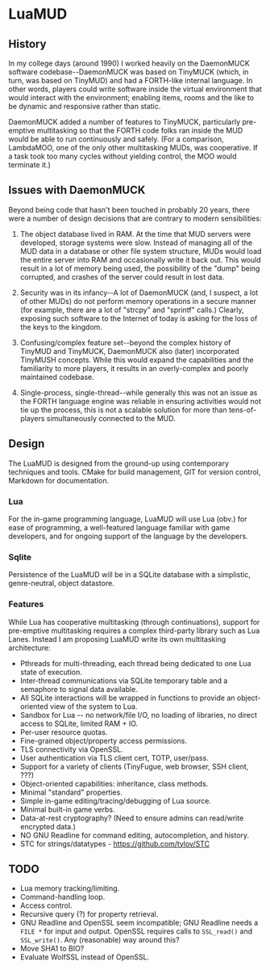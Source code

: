 # LuaMUD

## History

In my college days (around 1990) I worked heavily on the DaemonMUCK software codebase--DaemonMUCK was based on TinyMUCK (which, in turn, was based on TinyMUD) and had a FORTH-like internal language. In other words, players could write software inside the virtual environment that would interact with the environment; enabling items, rooms and the like to be dynamic and responsive rather than static.

DaemonMUCK added a number of features to TinyMUCK, particularly pre-emptive multitasking so that the FORTH code folks ran inside the MUD would be able to run continuously and safely. (For a comparison, LambdaMOO, one of the only other multitasking MUDs, was cooperative. If a task took too many cycles without yielding control, the MOO would terminate it.)

## Issues with DaemonMUCK

Beyond being code that hasn't been touched in probably 20 years, there were a number of design decisions that are contrary to modern sensibilities:

1. The object database lived in RAM. At the time that MUD servers were developed, storage systems were slow. Instead of managing all of the MUD data in a database or other file system structure, MUDs would load the entire server into RAM and occasionally write it back out. This would result in a lot of memory being used, the possibility of the "dump" being corrupted, and crashes of the server could result in lost data.

2. Security was in its infancy--A lot of DaemonMUCK (and, I suspect, a lot of other MUDs) do not perform memory operations in a secure manner (for example, there are a lot of "strcpy" and "sprintf" calls.) Clearly, exposing such software to the Internet of today is asking for the loss of the keys to the kingdom.

3. Confusing/complex feature set--beyond the complex history of TinyMUD and TinyMUCK, DaemonMUCK also (later) incorporated TinyMUSH concepts. While this would expand the capabilities and the familiarity to more players, it results in an overly-complex and poorly maintained codebase.

4. Single-process, single-thread--while generally this was not an issue as the FORTH language engine was reliable in ensuring activities would not tie up the process, this is not a scalable solution for more than tens-of-players simultaneously connected to the MUD.

## Design

The LuaMUD is designed from the ground-up using contemporary techniques and tools. CMake for build management, GIT for version control, Markdown for documentation.

### Lua

For the in-game programming language, LuaMUD will use Lua (obv.) for ease of programming, a well-featured language familiar with game developers, and for ongoing support of the language by the developers.

### Sqlite

Persistence of the LuaMUD will be in a SQLite database with a simplistic, genre-neutral, object datastore.

### Features

While Lua has cooperative multitasking (through continuations), support for pre-emptive multitasking requires a complex third-party library such as Lua Lanes. Instead I am proposing LuaMUD write its own multitasking architecture:

* Pthreads for multi-threading, each thread being dedicated to one Lua state of execution.
* Inter-thread communications via SQLite temporary table and a semaphore to signal data available.
* All SQLite interactions will be wrapped in functions to provide an object-oriented view of the system to Lua.
* Sandbox for Lua -- no network/file I/O, no loading of libraries, no direct access to SQLite, limited RAM + IO.
* Per-user resource quotas.
* Fine-grained object/property access permissions.
* TLS connectivity via OpenSSL.
* User authentication via TLS client cert, TOTP, user/pass.
* Support for a variety of clients (TinyFugue, web browser, SSH client, ???)
* Object-oriented capabilities: inheritance, class methods.
* Minimal "standard" properties.
* Simple in-game editing/tracing/debugging of Lua source.
* Minimal built-in game verbs.
* Data-at-rest cryptography? (Need to ensure admins can read/write encrypted data.)
* NO GNU Readline for command editing, autocompletion, and history.
* STC for strings/datatypes - https://github.com/tylov/STC

## TODO

* Lua memory tracking/limiting.
* Command-handling loop.
* Access control.
* Recursive query (?) for property retrieval.
* GNU Readline and OpenSSL seem incompatible; GNU Readline needs a `FILE *` for input and output. OpenSSL requires calls to `SSL_read()` and `SSL_write()`. Any (reasonable) way around this?
* Move SHA1 to BIO?
* Evaluate WolfSSL instead of OpenSSL.
